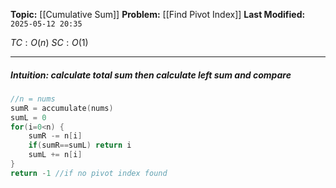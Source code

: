 **Topic:** [[Cumulative Sum]]
**Problem:**  [[Find Pivot Index]]
**Last Modified:**  `2025-05-12 20:35`

 $TC: O(n)$
 $SC: O(1)$

---
##### **Intuition**: calculate **total sum** then calculate **left sum** and compare

 
```cpp
//n = nums
sumR = accumulate(nums)
sumL = 0
for(i=0<n) {
	sumR -= n[i]
	if(sumR==sumL) return i
	sumL += n[i]
}
return -1 //if no pivot index found

```

